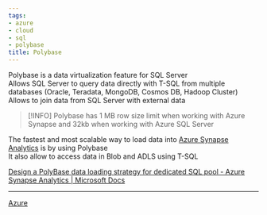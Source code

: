 ```yaml
---
tags:
- azure
- cloud
- sql
- polybase
title: Polybase
---
```


Polybase is a data virtualization feature for SQL Server  
Allows SQL Server to query data directly with T-SQL from multiple databases (Oracle, Teradata, MongoDB, Cosmos DB, Hadoop Cluster)  
Allows to join data from SQL Server with external data

 > [!INFO]
 > Polybase has 1 MB row size limit when working with Azure Synapse and 32kb when working with Azure SQL Server

The fastest and most scalable way to load data into [Azure Synapse Analytics](../azure-analytics-services/azure-synapse-analytics/azure-synapse-analytics.md) is by using Polybase  
It also allow to access data in Blob and ADLS using T-SQL

[Design a PolyBase data loading strategy for dedicated SQL pool - Azure Synapse Analytics | Microsoft Docs](https://docs.microsoft.com/en-us/azure/synapse-analytics/sql/load-data-overview)

---

[Azure](../azure.md)